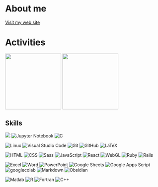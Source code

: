 # About me
[Visit my web site](https://kotatakeda.github.io)

# Activities
<div align="left">
  <img src="https://github-readme-stats.vercel.app/api?username=kotatakeda&show_icons=true&hide_border=true&theme=ambient_gradient&bg_color=30,7a90f5,46cbc3" height="180">
  <img src="https://github-readme-stats.vercel.app/api/top-langs/?username=kotatakeda&size_weight=0.5&count_weight=0.5&hide_border=true&theme=ambient_gradient&bg_color=30,7a90f5,46cbc3" height="180">
</div>

## Skills
<p>
  <img src="https://img.shields.io/badge/-Python-3670A0.svg?logo=python&style=flat&logoColor=F9DC3E">
  <!-- <img src="https://img.shields.io/badge/Anaconda-44A833.svg?style=flat&logo=Anaconda&logoColor=white"> -->
  <img alt="Jupyter Notebook" src="https://img.shields.io/badge/Jupyter%20Notebook-fff.svg?style=flat&logo=jupyter&logoColor=#F37626"/>
  <img alt="C" src="https://img.shields.io/badge/C-00599C.svg?style=flat&logo=c&logoColor=white"/>
</p>

<p>
  <img alt="Linux" src="https://img.shields.io/badge/Linux-FCC624?style=flat&logo=linux&logoColor=black"/>
  <img alt="Visual Studio Code" src="https://img.shields.io/badge/Visual%20Studio%20Code-007ACC.svg?logo=visual-studio-code&style=flat">
  <img alt="Git" src="https://img.shields.io/badge/Git-F05033.svg?style=flat&logo=git&logoColor=white"/>
  <img alt="GitHub" src="https://img.shields.io/badge/GitHub-121011.svg?style=flat&logo=github&logoColor=white"/>
  <img alt="LaTeX" src="https://img.shields.io/badge/LaTeX-008080.svg?style=flat&logo=latex&logoColor=white"/>
</p>

<p>
  <img alt="HTML" src="https://img.shields.io/badge/HTML-E34F26.svg?logo=html5&style=flat&logoColor=white">
  <img alt="CSS" src="https://img.shields.io/badge/CSS-1572B6.svg?style=flat&logo=css3&logoColor=white"/>
  <img alt="Sass" src="https://img.shields.io/badge/Sass-hotpink.svg?style=flat&logo=SASS&logoColor=white"/>
  <img alt="JavaScript" src="https://img.shields.io/badge/JavaScript-323330.svg?style=flat&logo=javascript&logoColor=F7DF1E"/>
  <img alt="React" src="https://img.shields.io/badge/React-000.svg?style=flat&logo=React&logoColor=61DAFB"/>
  <img alt="WebGL" src="https://img.shields.io/badge/WebGL-990000.svg?style=flat&logo=WebGL&logoColor=white"/>
  <img alt="Ruby" src="https://img.shields.io/badge/Ruby-701516.svg?logo=ruby&logoColor=white" />
  <img alt="Rails" src="https://img.shields.io/badge/Rails-CC0000?logo=rubyonrails&logoColor=white" />
</p>

<p>
  <img alt="Excel" src="https://img.shields.io/badge/Excel-217346?style=flat&logo=microsoft-excel&logoColor=white"/>
  <img alt="Word" src="https://img.shields.io/badge/Word-2B579A?style=flat&logo=microsoft-word&logoColor=white"/>
  <img alt="PowerPoint" src="https://img.shields.io/badge/PowerPoint-B7472A?style=flat&logo=microsoft-powerpoint&logoColor=white"/>
  <img alt="Google Sheets" src="https://img.shields.io/badge/Google Sheets-34A853?style=flat&logo=googlesheets&logoColor=white"/>
  <img alt="Google Apps Script" src="https://img.shields.io/badge/Google Apps Script-4285F4?style=flat&logo=googleappsscript&logoColor=white"/>
  <img alt="googlecolab" src="https://img.shields.io/badge/Google Colab-fff?style=flat&logo=googlecolab&logoColor=#F9AB00"/>
  <img alt="Markdown" src="https://img.shields.io/badge/Markdown-000000.svg?style=flat&logo=markdown&logoColor=white"/>
  <img alt="Obsidian" src="https://img.shields.io/badge/Obsidian-483699.svg?style=flat&logo=obsidian&logoColor=white"/>
</p>

<p>
  <img alt="Matlab" src="https://img.shields.io/badge/Matlab-276DC3?style=flat&logo=Matlab&logoColor=FFFFFF"/>
  <img alt="R" src="https://img.shields.io/badge/R-276DC3.svg?style=flat&logo=r&logoColor=white"/>
  <img alt="Fortran" src="https://img.shields.io/badge/Fortran-734F96.svg?style=flat&logo=Fortran&logoColor=FFFFFF"/>
  <img alt="C++" src="https://img.shields.io/badge/C++-734F96.svg?style=flat&logo=cplusplus&logoColor=FFFFFF"/>
</p>


<!-- ### Research Areas -->
<!-- ### Notebooks -->
